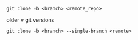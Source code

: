 ```
git clone -b <branch> <remote_repo>
```

older v git versions

```
git clone -b <branch> --single-branch <remote>
```
